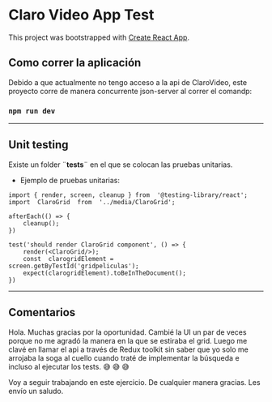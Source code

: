 
# Claro Video App Test

This project was bootstrapped with [Create React App](https://github.com/facebook/create-react-app).
## Como correr la aplicación
Debido a que actualmente no tengo acceso a la api de ClaroVideo, este proyecto corre de manera concurrente json-server al correr el comandp:
  ### `npm run dev`
---  
## Unit testing
Existe un folder ¨__tests__¨ en el que se colocan las pruebas unitarias.
-  Ejemplo de pruebas unitarias:

```
import { render, screen, cleanup } from  '@testing-library/react';
import  ClaroGrid  from  '../media/ClaroGrid';

afterEach(() => {
	cleanup();
})

test('should render ClaroGrid component', () => {
	render(<ClaroGrid/>);
	const  clarogridElement = 		screen.getByTestId('gridpeliculas');
	expect(clarogridElement).toBeInTheDocument();
})
```
---

## Comentarios
Hola. Muchas gracias por la oportunidad. Cambié la UI un par de veces porque no me agradó la manera en la que se estiraba el grid. Luego me clavé en llamar el api a través de Redux toolkit sin saber que yo solo me arrojaba  la soga al cuello cuando traté de implementar la búsqueda e incluso al ejecutar los tests. :sweat_smile: :sweat_smile: :sweat_smile:

Voy a seguir trabajando en este ejercicio. De cualquier manera gracias. Les envío un saludo.

